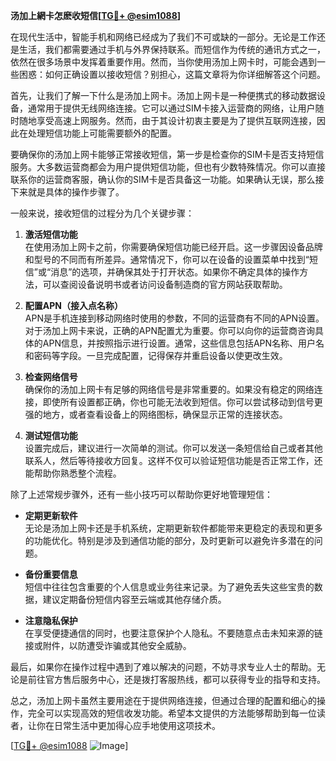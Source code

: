**汤加上網卡怎麽收短信[[TG💪+ @esim1088](https://t.me/s/esim1088)]**

在现代生活中，智能手机和网络已经成为了我们不可或缺的一部分。无论是工作还是生活，我们都需要通过手机与外界保持联系。而短信作为传统的通讯方式之一，依然在很多场景中发挥着重要作用。然而，当你使用汤加上网卡时，可能会遇到一些困惑：如何正确设置以接收短信？别担心，这篇文章将为你详细解答这个问题。

首先，让我们了解一下什么是汤加上网卡。汤加上网卡是一种便携式的移动数据设备，通常用于提供无线网络连接。它可以通过SIM卡接入运营商的网络，让用户随时随地享受高速上网服务。然而，由于其设计初衷主要是为了提供互联网连接，因此在处理短信功能上可能需要额外的配置。

要确保你的汤加上网卡能够正常接收短信，第一步是检查你的SIM卡是否支持短信服务。大多数运营商都会为用户提供短信功能，但也有少数特殊情况。你可以直接联系你的运营商客服，确认你的SIM卡是否具备这一功能。如果确认无误，那么接下来就是具体的操作步骤了。

一般来说，接收短信的过程分为几个关键步骤：

1. **激活短信功能**  
   在使用汤加上网卡之前，你需要确保短信功能已经开启。这一步骤因设备品牌和型号的不同而有所差异。通常情况下，你可以在设备的设置菜单中找到“短信”或“消息”的选项，并确保其处于打开状态。如果你不确定具体的操作方法，可以查阅设备说明书或者访问设备制造商的官方网站获取帮助。

2. **配置APN（接入点名称）**  
   APN是手机连接到移动网络时使用的参数，不同的运营商有不同的APN设置。对于汤加上网卡来说，正确的APN配置尤为重要。你可以向你的运营商咨询具体的APN信息，并按照指示进行设置。通常，这些信息包括APN名称、用户名和密码等字段。一旦完成配置，记得保存并重启设备以使更改生效。

3. **检查网络信号**  
   确保你的汤加上网卡有足够的网络信号是非常重要的。如果没有稳定的网络连接，即使所有设置都正确，你也可能无法收到短信。你可以尝试移动到信号更强的地方，或者查看设备上的网络图标，确保显示正常的连接状态。

4. **测试短信功能**  
   设置完成后，建议进行一次简单的测试。你可以发送一条短信给自己或者其他联系人，然后等待接收方回复。这样不仅可以验证短信功能是否正常工作，还能帮助你熟悉整个流程。

除了上述常规步骤外，还有一些小技巧可以帮助你更好地管理短信：

- **定期更新软件**  
  无论是汤加上网卡还是手机系统，定期更新软件都能带来更稳定的表现和更多的功能优化。特别是涉及到通信功能的部分，及时更新可以避免许多潜在的问题。

- **备份重要信息**  
  短信中往往包含重要的个人信息或业务往来记录。为了避免丢失这些宝贵的数据，建议定期备份短信内容至云端或其他存储介质。

- **注意隐私保护**  
  在享受便捷通信的同时，也要注意保护个人隐私。不要随意点击未知来源的链接或附件，以防遭受诈骗或其他安全威胁。

最后，如果你在操作过程中遇到了难以解决的问题，不妨寻求专业人士的帮助。无论是前往官方售后服务中心，还是拨打客服热线，都可以获得专业的指导和支持。

总之，汤加上网卡虽然主要用途在于提供网络连接，但通过合理的配置和细心的操作，完全可以实现高效的短信收发功能。希望本文提供的方法能够帮助到每一位读者，让你在日常生活中更加得心应手地使用这项技术。

[[TG💪+ @esim1088](https://t.me/s/esim1088) ![Image](https://i.postimg.cc/4NQfJmqS/Snipaste-2025-05-13-00-14-12.png)]